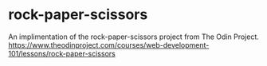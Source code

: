 # rock-paper-scissors

An implimentation of the rock-paper-scissors project from The Odin Project. https://www.theodinproject.com/courses/web-development-101/lessons/rock-paper-scissors
